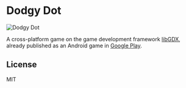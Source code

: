 # Dodgy Dot
![Dodgy Dot](https://lh4.ggpht.com/Ago6Wn2Jz1SaWlQnVXsghUnQg6cuvAFPGm2GlbDvvwByhkomo6n0-MhCZJQbEek-Kdt3=w100)

A cross-platform game on the game development framework [libGDX](http://libgdx.badlogicgames.com), already published as an Android game in [Google Play](https://play.google.com/store/apps/details?id=com.zozotintin.dodgydot.android).

License
----

MIT
